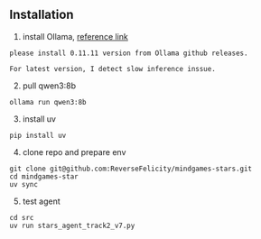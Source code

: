 ## Installation

1. install Ollama, [reference link](https://ollama.com/download)
```
please install 0.11.11 version from Ollama github releases.

For latest version, I detect slow inference inssue.
```
2. pull qwen3:8b
```
ollama run qwen3:8b
```
3. install uv
```aiignore
pip install uv
```
4. clone repo and prepare env
```
git clone git@github.com:ReverseFelicity/mindgames-stars.git
cd mindgames-star
uv sync
```
5. test agent
```aiignore
cd src
uv run stars_agent_track2_v7.py

```